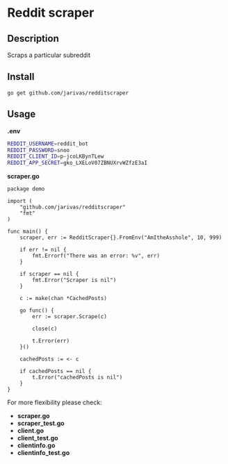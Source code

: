 # Reddit scraper
## Description
Scraps a particular subreddit

## Install
```go get github.com/jarivas/redditscraper```

## Usage
**.env**
```bash
REDDIT_USERNAME=reddit_bot
REDDIT_PASSWORD=snoo
REDDIT_CLIENT_ID=p-jcoLKBynTLew
REDDIT_APP_SECRET=gko_LXELoV07ZBNUXrvWZfzE3aI
```
**scraper.go**
```golang
package demo

import (
	"github.com/jarivas/redditscraper"
    "fmt"
)

func main() {
    scraper, err := RedditScraper{}.FromEnv("AmItheAsshole", 10, 999)

    if err != nil {
        fmt.Errorf("There was an error: %v", err)
    }

    if scraper == nil {
        fmt.Error("Scraper is nil")
    }

    c := make(chan *CachedPosts)

    go func() {
        err := scraper.Scrape(c)

        close(c)

        t.Error(err)
    }()

    cachedPosts := <- c

    if cachedPosts == nil {
        t.Error("cachedPosts is nil")
    }
}
```

For more flexibility please check:
- **scraper.go**
- **scraper_test.go**
- **client.go**
- **client_test.go**
- **clientinfo.go**
- **clientinfo_test.go**
